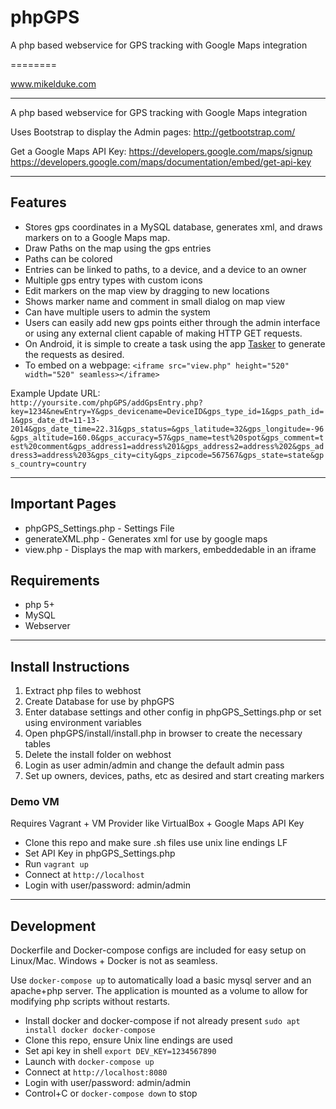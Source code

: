 # phpGPS

A php based webservice for GPS tracking with Google Maps integration

========

www.mikelduke.com

*******************************************************************************
A php based webservice for GPS tracking with Google Maps integration

Uses Bootstrap to display the Admin pages:
http://getbootstrap.com/

Get a Google Maps API Key:
https://developers.google.com/maps/signup
https://developers.google.com/maps/documentation/embed/get-api-key

*******************************************************************************

## Features

* Stores gps coordinates in a MySQL database, generates xml, and draws markers on to a Google Maps map.
* Draw Paths on the map using the gps entries
* Paths can be colored
* Entries can be linked to paths, to a device, and a device to an owner
* Multiple gps entry types with custom icons
* Edit markers on the map view by dragging to new locations
* Shows marker name and comment in small dialog on map view 
* Can have multiple users to admin the system
* Users can easily add new gps points either through the admin interface or using any external client capable of making HTTP GET requests.
* On Android, it is simple to create a task using the app [Tasker](https://play.google.com/store/apps/details?id=net.dinglisch.android.taskerm&hl=en) to generate the requests as desired. 
* To embed on a webpage: 
```<iframe src="view.php" height="520" width="520" seamless></iframe>```

Example Update URL:  
    `http://yoursite.com/phpGPS/addGpsEntry.php?key=1234&newEntry=Y&gps_devicename=DeviceID&gps_type_id=1&gps_path_id=1&gps_date_dt=11-13-2014&gps_date_time=22.31&gps_status=&gps_latitude=32&gps_longitude=-96&gps_altitude=160.0&gps_accuracy=57&gps_name=test%20spot&gps_comment=test%20comment&gps_address1=address%201&gps_address2=address%202&gps_address3=address%203&gps_city=city&gps_zipcode=567567&gps_state=state&gps_country=country`

*******************************************************************************

## Important Pages

* phpGPS_Settings.php   - Settings File
* generateXML.php       - Generates xml for use by google maps
* view.php              - Displays the map with markers, embeddedable in an iframe

## Requirements

* php 5+
* MySQL
* Webserver

*******************************************************************************

## Install Instructions

1. Extract php files to webhost
1. Create Database for use by phpGPS
1. Enter database settings and other config in phpGPS_Settings.php or set using environment variables
1. Open phpGPS/install/install.php in browser to create the necessary tables
1. Delete the install folder on webhost
1. Login as user admin/admin and change the default admin pass
1. Set up owners, devices, paths, etc as desired and start creating markers

### Demo VM

Requires Vagrant + VM Provider like VirtualBox + Google Maps API Key

* Clone this repo and make sure .sh files use unix line endings LF
* Set API Key in phpGPS_Settings.php
* Run ```vagrant up```
* Connect at `http://localhost`
* Login with user/password: admin/admin

*******************************************************************************

## Development

Dockerfile and Docker-compose configs are included for easy setup on Linux/Mac. Windows + Docker is not as seamless.

Use `docker-compose up` to automatically load a basic mysql server and an apache+php server.
The application is mounted as a volume to allow for modifying php scripts without restarts.

* Install docker and docker-compose if not already present `sudo apt install docker docker-compose`
* Clone this repo, ensure Unix line endings are used
* Set api key in shell `export DEV_KEY=1234567890`
* Launch with `docker-compose up`
* Connect at `http://localhost:8080`
* Login with user/password: admin/admin
* Control+C or `docker-compose down` to stop
